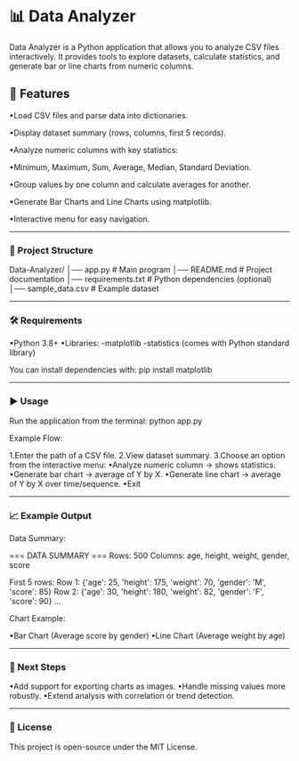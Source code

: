 # 📊 Data Analyzer #

Data Analyzer is a Python application that allows you to analyze CSV files interactively.
It provides tools to explore datasets, calculate statistics, and generate bar or line charts from numeric columns.

## 🚀 Features ##

•Load CSV files and parse data into dictionaries.

•Display dataset summary (rows, columns, first 5 records).

•Analyze numeric columns with key statistics:

•Minimum, Maximum, Sum, Average, Median, Standard Deviation.

•Group values by one column and calculate averages for another.

•Generate Bar Charts and Line Charts using matplotlib.

•Interactive menu for easy navigation.

_____________________________________________________________________________________________________________________________________________________________________________________

### 📂 Project Structure ###
Data-Analyzer/
│── app.py                # Main program
│── README.md             # Project documentation
│── requirements.txt      # Python dependencies (optional)
│── sample_data.csv       # Example dataset

_____________________________________________________________________________________________________________________________________________________________________________________
### 🛠️ Requirements ###

•Python 3.8+
•Libraries:
  -matplotlib
  -statistics (comes with Python standard library)

You can install dependencies with:
pip install matplotlib
_____________________________________________________________________________________________________________________________________________________________________________________
### ▶️ Usage ###

Run the application from the terminal:
python app.py

Example Flow:

1.Enter the path of a CSV file.
2.View dataset summary.
3.Choose an option from the interactive menu:
  •Analyze numeric column → shows statistics.
  •Generate bar chart → average of Y by X.
  •Generate line chart → average of Y by X over time/sequence.
  •Exit
_____________________________________________________________________________________________________________________________________________________________________________________
### 📈 Example Output ###
Data Summary:

=== DATA SUMMARY ===
Rows: 500
Columns: age, height, weight, gender, score

First 5 rows:
Row 1: {'age': 25, 'height': 175, 'weight': 70, 'gender': 'M', 'score': 85}
Row 2: {'age': 30, 'height': 180, 'weight': 82, 'gender': 'F', 'score': 90}
...

Chart Example:

•Bar Chart (Average score by gender)
•Line Chart (Average weight by age)
_____________________________________________________________________________________________________________________________________________________________________________________
### 📌 Next Steps ###

•Add support for exporting charts as images.
•Handle missing values more robustly.
•Extend analysis with correlation or trend detection.
_____________________________________________________________________________________________________________________________________________________________________________________
### 📜 License ###

This project is open-source under the MIT License.
